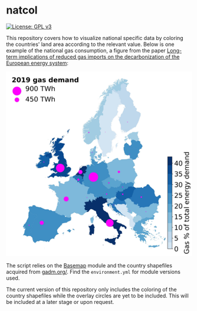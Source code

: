 # natcol

[![License: GPL v3](https://img.shields.io/badge/License-GPLv3-blue.svg)](https://www.gnu.org/licenses/gpl-3.0)

This repository covers how to visualize national specific data by coloring the countries' land area according to the relevant value. Below is one example of the national gas consumption, a figure from the paper [Long-term implications of reduced gas imports on the decarbonization of the European energy system](https://doi.org/10.1016/j.joule.2022.06.023):

![fig](gas_demand.png)

The script relies on the [Basemap](https://basemaptutorial.readthedocs.io/en/latest/first_map.html) module and the country shapefiles acquired from [gadm.org/](https://www.gadm.org/download_country_v3.html). Find the `environment.yml` for module versions used.

The current version of this repository only includes the coloring of the country shapefiles while the overlay circles are yet to be included. This will be included at a later stage or upon request. 
